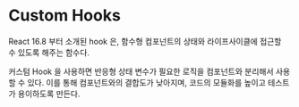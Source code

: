 # Custom Hooks

React 16.8 부터 소개된 hook 은, 함수형 컴포넌트의 상태와 라이프사이클에 접근할 수 있도록 해주는 함수다. 

커스텀 Hook 을 사용하면 반응형 상태 변수가 필요한 로직을 컴포넌트와 분리해서 사용할 수 있다. 이를 통해 컴포넌트와의 결합도가 낮아지며, 코드의 모듈화를 높이고 테스트가 용이하도록 만든다.